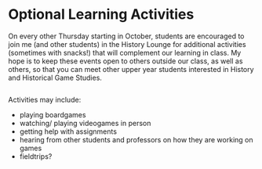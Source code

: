 # Optional Learning Activities

On every other Thursday starting in October, students are encouraged to join me (and other students) in the History Lounge for additional activities (sometimes with snacks!) that will complement our learning in class. My hope is to keep these events open to others outside our class, as well as others, so that you can meet other upper year students interested in History and Historical Game Studies.&#x20;

<figure><img src="../.gitbook/assets/The Medieval BoardGame Poster (Fall 2022).png" alt=""><figcaption></figcaption></figure>

Activities may include:

* playing boardgames &#x20;
* watching/ playing videogames in person
* getting help with assignments
* hearing from other students and professors on how they are working on games
* fieldtrips?


